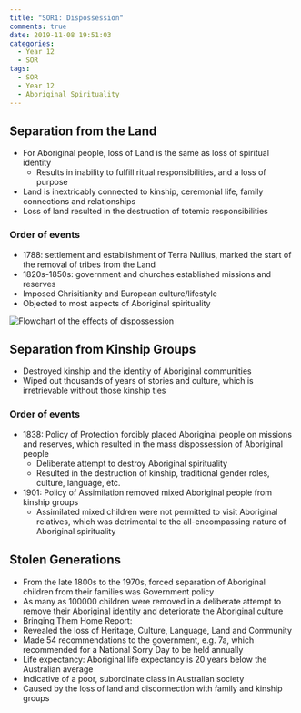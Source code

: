 ```yaml
---
title: "SOR1: Dispossession"
comments: true
date: 2019-11-08 19:51:03
categories:
  - Year 12
  - SOR
tags:
  - SOR
  - Year 12
  - Aboriginal Spirituality
---
```

## Separation from the Land
*  For Aboriginal people, loss of Land is the same as loss of spiritual identity
   *  Results in inability to fulfill ritual responsibilities, and a loss of purpose
*  Land is inextricably connected to kinship, ceremonial life, family connections and relationships
*  Loss of land resulted in the destruction of totemic responsibilities

### Order of events
*  1788: settlement and establishment of Terra Nullius, marked the start of the removal of tribes from the Land
*  1820s-1850s: government and churches established missions and reserves
 *  Imposed Chrisitianity and European culture/lifestyle
 *  Objected to most aspects of Aboriginal spirituality

![Flowchart of the effects of dispossession](https:///csec-cdn/schoolnotes.intranet.pw/flowchart-dispossession.png)
## Separation from Kinship Groups
* Destroyed kinship and the identity of Aboriginal communities
* Wiped out thousands of years of stories and culture, which is irretrievable without those kinship ties

### Order of events
* 1838: Policy of Protection forcibly placed Aboriginal people on missions and reserves, which resulted in the mass dispossession of Aboriginal people
  *  Deliberate attempt to destroy Aboriginal spirituality
  *  Resulted in the destruction of kinship, traditional gender roles, culture, language, etc.
* 1901: Policy of Assimilation removed mixed Aboriginal people from kinship groups
  * Assimilated mixed children were not permitted to visit Aboriginal relatives, which was detrimental to the all-encompassing nature of Aboriginal spirituality

## Stolen Generations
* From the late 1800s to the 1970s, forced separation of Aboriginal children from their families was Government policy
* As many as 100000 children were removed in a deliberate attempt to remove their Aboriginal identity and deteriorate the Aboriginal culture
*  Bringing Them Home Report:
 *  Revealed the loss of Heritage, Culture, Language, Land and Community
 *  Made 54 recommendations to the government, e.g. 7a, which recommended for a National Sorry Day to be held annually
* Life expectancy: Aboriginal life expectancy is 20 years below the Australian average
 *  Indicative of a poor, subordinate class in Australian society
 *  Caused by the loss of land and disconnection with family and kinship groups
